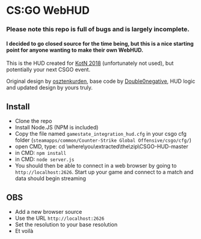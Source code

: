 # CS:GO WebHUD
### Please note this repo is full of bugs and is largely incomplete.
####  I decided to go closed source for the time being, but this is a nice starting point for anyone wanting to make their own WebHUD.

This is the HUD created for [KotN 2018](https://uomesports.co.uk) (unfortunately not used), but potentially your next CSGO event.

Original design by [osztenkurden]( https://github.com/osztenkurden/CS-GO-Observer-Custom-HUD), base code by [Double0negative](https://github.com/Double0negative), HUD logic and updated design by yours truly.

## Install 

* Clone the repo
* Install Node.JS (NPM is included)
* Copy the file named `gamestate_integration_hud.cfg` in your csgo cfg folder (`steamapps/common/Counter-Strike Global Offensive/csgo/cfg/`)
* open CMD, type: cd \where\you\extracted\the\zip\CSGO-HUD-master
* in CMD: `npm install`
* in CMD: `node server.js`
* You should then be able to connect in a web browser by going to `http://localhost:2626`. Start up your game and connect to a match and data should begin streaming

## OBS

* Add a new browser source
* Use the URL `http://localhost:2626`
* Set the resolution to your base resolution
* Et voilà
